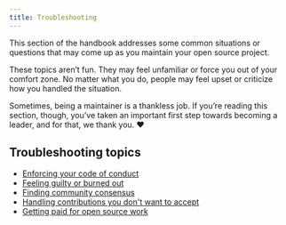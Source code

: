 ```yaml
---
title: Troubleshooting
---
```



This section of the handbook addresses some common situations or questions that may come up as you maintain your open source project.

These topics aren’t fun. They may feel unfamiliar or force you out of your comfort zone. No matter what you do, people may feel upset or criticize how you handled the situation.

Sometimes, being a maintainer is a thankless job. If you’re reading this section, though, you’ve taken an important first step towards becoming a leader, and for that, we thank you. ❤️

## Troubleshooting topics
* [Enforcing your code of conduct](conduct/)
* [Feeling guilty or burned out](burnout/)
* [Finding community consensus](finding-consensus/)
* [Handling contributions you don't want to accept](contributions/)
* [Getting paid for open source work](getting-paid/)
